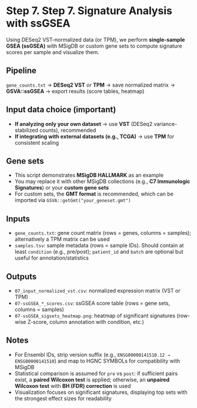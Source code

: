 # Step 7. Step 7. Signature Analysis with ssGSEA
Using DESeq2 VST-normalized data (or TPM), we perform **single-sample GSEA (ssGSEA)** with MSigDB or custom gene sets to compute signature scores per sample and visualize them.  

## Pipeline
`gene_counts.txt` → **DESeq2 VST** *or* **TPM** → save normalized matrix → **GSVA::ssGSEA** → export results (score tables, heatmap)  

## Input data choice (important)
- **If analyzing only your own dataset** → use **VST** (DESeq2 variance-stabilized counts), recommended  
- **If integrating with external datasets (e.g., TCGA)** → use **TPM** for consistent scaling  

## Gene sets
- This script demonstrates **MSigDB HALLMARK** as an example  
- You may replace it with other MSigDB collections (e.g., **C7 Immunologic Signatures**) or your **custom gene sets**  
- For custom sets, the **GMT format** is recommended, which can be imported via `GSVA::getGmt("your_geneset.gmt")`  

## Inputs
- `gene_counts.txt`: gene count matrix (rows = genes, columns = samples); alternatively a TPM matrix can be used  
- `samples.tsv`: sample metadata (rows = sample IDs). Should contain at least `condition` (e.g., pre/post); `patient_id` and `batch` are optional but useful for annotation/statistics  

## Outputs
- `07_input_normalized_vst.csv`: normalized expression matrix (VST or TPM)  
- `07-ssGSEA_*_scores.csv`: ssGSEA score table (rows = gene sets, columns = samples)  
- `07-ssGSEA_sigsets_heatmap.png`: heatmap of significant signatures (row-wise Z-score, column annotation with condition, etc.)  

## Notes
- For Ensembl IDs, strip version suffix (e.g., `ENSG00000141510.12 → ENSG00000141510`) and map to HGNC SYMBOLs for compatibility with MSigDB  
- Statistical comparison is assumed for `pre` vs `post`: if sufficient pairs exist, a **paired Wilcoxon test** is applied; otherwise, an **unpaired Wilcoxon test** with **BH (FDR) correction** is used  
- Visualization focuses on significant signatures, displaying top sets with the strongest effect sizes for readability  
